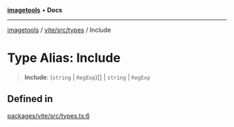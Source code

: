 [**imagetools**](../../../../README.md) • **Docs**

***

[imagetools](../../../../modules.md) / [vite/src/types](../README.md) / Include

# Type Alias: Include

> **Include**: (`string` \| `RegExp`)[] \| `string` \| `RegExp`

## Defined in

[packages/vite/src/types.ts:6](https://github.com/JonasKruckenberg/imagetools/blob/b6421598cd4879d5c28755c1d558f8b5955cc5a1/packages/vite/src/types.ts#L6)
